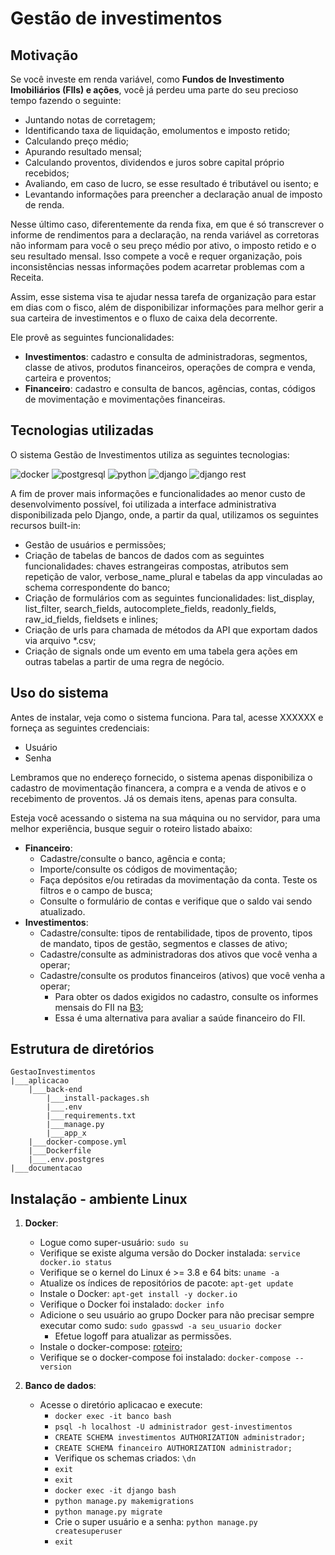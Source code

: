 # Gestão de investimentos
## Motivação
Se você investe em renda variável, como **Fundos de Investimento Imobiliários (FIIs) e ações**, você já perdeu uma parte do seu precioso tempo fazendo o seguinte:
- Juntando notas de corretagem; 
- Identificando taxa de liquidação, emolumentos e imposto retido;
- Calculando preço médio;
- Apurando resultado mensal;
- Calculando proventos, dividendos e juros sobre capital próprio recebidos;
- Avaliando, em caso de lucro, se esse resultado é tributável ou isento; e
- Levantando informações para preencher a declaração anual de imposto de renda.

Nesse último caso, diferentemente da renda fixa, em que é só transcrever o informe de rendimentos para a declaração, na renda variável as corretoras não informam para você o seu preço médio por ativo, o imposto retido e o seu resultado mensal. Isso compete a você e requer organização, pois inconsistências nessas informações podem acarretar problemas com a Receita.

Assim, esse sistema visa te ajudar nessa tarefa de organização para estar em dias com o fisco, além de disponibilizar informações para melhor gerir a sua carteira de investimentos e o fluxo de caixa dela decorrente.

Ele provê as seguintes funcionalidades:
- **Investimentos**: cadastro e consulta de administradoras, segmentos, classe de ativos, produtos financeiros, operações de compra e venda, carteira e proventos;
- **Financeiro**: cadastro e consulta de bancos, agências, contas, códigos de movimentação e movimentações financeiras.

## Tecnologias utilizadas
O sistema Gestão de Investimentos utiliza as seguintes tecnologias:


![docker](https://user-images.githubusercontent.com/56877733/120907322-ca547b80-c636-11eb-9c9a-20c33bad3521.png)
![postgresql](https://user-images.githubusercontent.com/56877733/120907332-dd674b80-c636-11eb-8391-b84e8d25f87c.png)
![python](https://user-images.githubusercontent.com/56877733/120907339-eb1cd100-c636-11eb-8ff8-4a976b1ab2d1.jpeg)
![django](https://user-images.githubusercontent.com/56877733/120907343-f53ecf80-c636-11eb-8336-6bee57ac85c2.png)
![django rest](https://user-images.githubusercontent.com/56877733/120907350-fec83780-c636-11eb-90ef-7ac1d8458339.png)

A fim de prover mais informações e funcionalidades ao menor custo de desenvolvimento possível, foi utilizada a interface administrativa disponibilizada pelo Django, onde, a partir da qual, utilizamos os seguintes recursos built-in:
- Gestão de usuários e permissões;
- Criação de tabelas de bancos de dados com as seguintes funcionalidades: chaves estrangeiras compostas, atributos sem repetição de valor, verbose_name_plural e tabelas da app vinculadas ao schema correspondente do banco;
- Criação de formulários com as seguintes funcionalidades: list_display, list_filter, search_fields, autocomplete_fields, readonly_fields, raw_id_fields, fieldsets e inlines;
- Criação de urls para chamada de métodos da API que exportam dados via arquivo *.csv;
- Criação de signals onde um evento em uma tabela gera ações em outras tabelas a partir de uma regra de negócio.

## Uso do sistema
Antes de instalar, veja como o sistema funciona. Para tal, acesse XXXXXX e forneça as seguintes credenciais:
- Usuário
- Senha

Lembramos que no endereço fornecido, o sistema apenas disponibiliza o cadastro de movimentação financera, a compra e a venda de ativos e o recebimento de proventos. Já os demais itens, apenas para consulta. 

Esteja você acessando o sistema na sua máquina ou no servidor, para uma melhor experiência, busque seguir o roteiro listado abaixo:
- **Financeiro**:
   - Cadastre/consulte o banco, agência e conta;
   - Importe/consulte os códigos de movimentação;
   - Faça depósitos e/ou retiradas da movimentação da conta. Teste os filtros e o campo de busca;
   - Consulte o formulário de contas e verifique que o saldo vai sendo atualizado.
- **Investimentos**:
   - Cadastre/consulte: tipos de rentabilidade, tipos de provento, tipos de mandato, tipos de gestão, segmentos e classes de ativo;
   - Cadastre/consulte as administradoras dos ativos que você venha a operar;
   - Cadastre/consulte os produtos financeiros (ativos) que você venha a operar;
      - Para obter os dados exigidos no cadastro, consulte os informes mensais do FII na [B3](http://www.b3.com.br/pt_br/produtos-e-servicos/negociacao/renda-variavel/fundos-de-investimentos/fii/fiis-listados/);
      - Essa é uma alternativa para avaliar a saúde financeiro do FII.


## Estrutura de diretórios
``` 
GestaoInvestimentos
|___aplicacao
    |___back-end
        |___install-packages.sh
        |___.env
        |___requirements.txt
        |___manage.py
        |___app_x
    |___docker-compose.yml
    |___Dockerfile
    |___.env.postgres
|___documentacao

``` 
## Instalação - ambiente Linux
1. **Docker**: 
   - Logue como super-usuário: `sudo su`
   - Verifique se existe alguma versão do Docker instalada: `service docker.io status`
   - Verifique se o kernel do Linux é >= 3.8 e 64 bits: `uname -a`
   - Atualize os índices de repositórios de pacote: `apt-get update`
   - Instale o Docker: `apt-get install -y docker.io`
   - Verifique o Docker foi instalado: `docker info`
   - Adicione o seu usuário ao grupo Docker para não precisar sempre executar como sudo: `sudo gpasswd -a seu_usuario docker`
      - Efetue logoff para atualizar as permissões.
   - Instale o docker-compose: [roteiro](https://docs.docker.com/compose/install/);
   - Verifique se o docker-compose foi instalado: `docker-compose --version`

2. **Banco de dados**:
   - Acesse o diretório aplicacao e execute:
      - `docker exec -it banco bash`
      - `psql -h localhost -U administrador gest-investimentos`
      - `CREATE SCHEMA investimentos AUTHORIZATION administrador;`
      - `CREATE SCHEMA financeiro AUTHORIZATION administrador;`
      - Verifique os schemas criados: `\dn`
      - `exit`
      - `exit`
      - `docker exec -it django bash`
      - `python manage.py makemigrations`
      - `python manage.py migrate`
      - Crie o super usuário e a senha: `python manage.py createsuperuser`
      - `exit`
